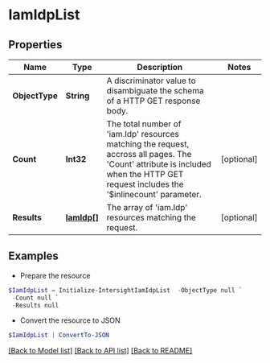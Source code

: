 # IamIdpList
## Properties

Name | Type | Description | Notes
------------ | ------------- | ------------- | -------------
**ObjectType** | **String** | A discriminator value to disambiguate the schema of a HTTP GET response body. | 
**Count** | **Int32** | The total number of &#39;iam.Idp&#39; resources matching the request, accross all pages. The &#39;Count&#39; attribute is included when the HTTP GET request includes the &#39;$inlinecount&#39; parameter. | [optional] 
**Results** | [**IamIdp[]**](IamIdp.md) | The array of &#39;iam.Idp&#39; resources matching the request. | [optional] 

## Examples

- Prepare the resource
```powershell
$IamIdpList = Initialize-IntersightIamIdpList  -ObjectType null `
 -Count null `
 -Results null
```

- Convert the resource to JSON
```powershell
$IamIdpList | ConvertTo-JSON
```

[[Back to Model list]](../README.md#documentation-for-models) [[Back to API list]](../README.md#documentation-for-api-endpoints) [[Back to README]](../README.md)

